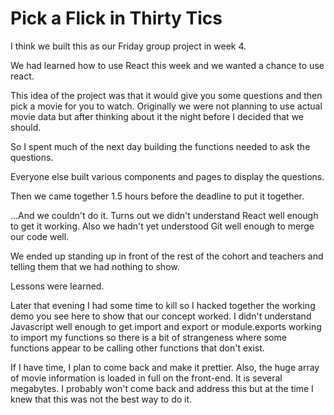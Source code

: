 # Pick a Flick in Thirty Tics

I think we built this as our Friday group project in week 4.

We had learned how to use React this week and we wanted a chance to use react.

This idea of the project was that it would give you some questions and then pick a movie for you to watch.  Originally we were not planning to use actual movie data but after thinking about it the night before I decided that we should.

So I spent much of the next day building the functions needed to ask the questions.

Everyone else built various components and pages to display the questions.

Then we came together 1.5 hours before the deadline to put it together.

...And we couldn't do it.  Turns out we didn't understand React well enough to get it working.  Also we hadn't yet understood Git well enough to merge our code well.

We ended up standing up in front of the rest of the cohort and teachers and telling them that we had nothing to show.

Lessons were learned.

Later that evening I had some time to kill so I hacked together the working demo you see here to show that our concept worked.  I didn't understand Javascript well enough to get import and export or module.exports working to import my functions so there is a bit of strangeness where some functions appear to be calling other functions that don't exist.

If I have time, I plan to come back and make it prettier.  Also, the huge array of movie information is loaded in full on the front-end.  It is several megabytes.  I probably won't come back and address this but at the time I knew that this was not the best way to do it.

